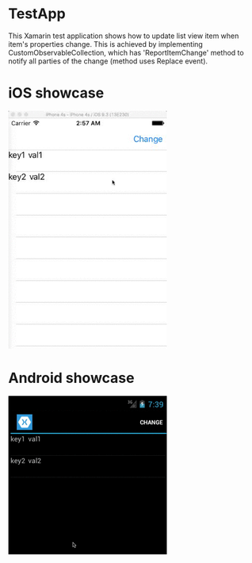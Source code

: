 # TestApp
This Xamarin test application shows how to update list view item when item's
properties change. This is achieved by implementing CustomObservableCollection,
which has 'ReportItemChange' method to notify all parties of the change (method
uses Replace event).

# iOS showcase
![iOS](img/TestApp-iOS.gif "iOS")

# Android showcase
![Android](img/TestApp-Android.gif "Android")

